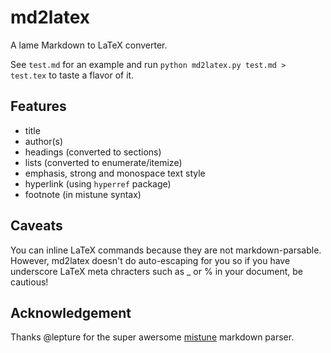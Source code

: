 # md2latex

A lame Markdown to LaTeX converter.

See `test.md` for an example and run `python md2latex.py test.md > test.tex` to taste a flavor of it.

## Features

- title
- author(s)
- headings (converted to sections)
- lists (converted to enumerate/itemize)
- emphasis, strong and monospace text style
- hyperlink (using `hyperref` package)
- footnote (in mistune syntax)

## Caveats

You can inline LaTeX commands because they are not markdown-parsable. However, md2latex doesn't do auto-escaping for you so if you have underscore LaTeX meta chracters such as \_ or % in your document, be cautious!

## Acknowledgement

Thanks @lepture for the super awersome [mistune](https://github.com/lepture/mistune) markdown parser.

